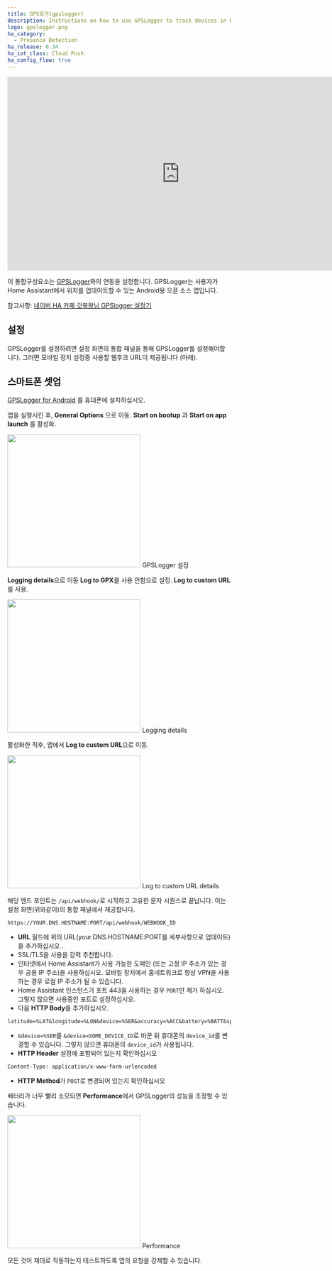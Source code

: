```yaml
---
title: GPS로거(gpslogger)
description: Instructions on how to use GPSLogger to track devices in Home Assistant.
logo: gpslogger.png
ha_category:
  - Presence Detection
ha_release: 0.34
ha_iot_class: Cloud Push
ha_config_flow: true
---
```


<div class='videoWrapper'>
<iframe width="776" height="437" src="https://www.youtube.com/embed/bZE10qMHcXA" frameborder="0" allow="accelerometer; autoplay; encrypted-media; gyroscope; picture-in-picture" allowfullscreen></iframe>
</div>

이 통합구성요소는 [GPSLogger](https://gpslogger.app/)와의 연동을 설정합니다. GPSLogger는 사용자가 Home Assistant에서 위치를 업데이트할 수 있는 Android용 오픈 소스 앱입니다.

참고사항: [네이버 HA 카페 갓북왕님 GPSlogger 설정기](https://cafe.naver.com/koreassistant/730)

## 설정 

GPSLogger를 설정하려면 설정 화면의 통합 패널을 통해 GPSLogger를 설정해야합니다. 그러면 모바일 장치 설정중 사용할 웹후크 URL이 제공됩니다 (아래).

## 스마트폰 셋업

[GPSLogger for Android](https://play.google.com/store/apps/details?id=com.mendhak.gpslogger) 를 휴대폰에 설치하십시오. 


앱을 실행시킨 후, **General Options** 으로 이동. **Start on bootup** 과 **Start on app launch** 를 활성화. 

<p class='img'>
  <img width='300' src='/images/integrations/gpslogger/settings.png' />
  GPSLogger 설정
</p>

**Logging details**으로 이동 **Log to GPX**를 사용 안함으로 설정. **Log to custom URL**를 사용.

<p class='img'>
  <img width='300' src='/images/integrations/gpslogger/logging-details.png' />
  Logging details
</p>

활성화한 직후, 앱에서 **Log to custom URL**으로 이동.

<p class='img'>
  <img width='300' src='/images/integrations/gpslogger/custom-url.png' />
  Log to custom URL details
</p>

해당 엔드 포인트는 `/api/webhook/`로 시작하고 고유한 문자 시퀀스로 끝납니다. 이는 설정 화면(위와같이)의 통합 패널에서 제공합니다.

```text
https://YOUR.DNS.HOSTNAME:PORT/api/webhook/WEBHOOK_ID
```

- **URL** 필드에 위의 URL(your.DNS.HOSTNAME:PORT를 세부사항으로 업데이트)을 추가하십시오 .
- SSL/TLS을 사용을 강력 추천합니다. 
- 인터넷에서 Home Assistant가 사용 가능한 도메인 (또는 고정 IP 주소가 있는 경우 공용 IP 주소)을 사용하십시오.  모바일 장치에서 홈네트워크로 항상 VPN을 사용하는 경우 로컬 IP 주소가 될 수 있습니다.
- Home Assistant 인스턴스가 포트 443을 사용하는 경우 `PORT`만 제거 하십시오. 그렇지 않으면 사용중인 포트로 설정하십시오.
- 다음 **HTTP Body**를 추가하십시오.
```text
latitude=%LAT&longitude=%LON&device=%SER&accuracy=%ACC&battery=%BATT&speed=%SPD&direction=%DIR&altitude=%ALT&provider=%PROV&activity=%ACT
```
- `&device=%SER`를 `&device=SOME_DEVICE_ID`로 바꾼 뒤 휴대폰의 `device_id`를 변경할 수 있습니다. 그렇지 않으면 휴대폰의 `device_id`가 사용됩니다.
- **HTTP Header** 설정에 포함되어 있는지 확인하십시오
```text
Content-Type: application/x-www-form-urlencoded
```
- **HTTP Method**가 `POST`로 변경되어 있는지 확인하십시오

배터리가 너무 빨리 소모되면 **Performance**에서 GPSLogger의 성능을 조정할 수 있습니다.

<p class='img'>
  <img width='300' src='/images/integrations/gpslogger/performance.png' />
  Performance
</p>

모든 것이 제대로 작동하는지 테스트하도록 앱의 요청을 강제할 수 있습니다.